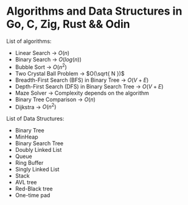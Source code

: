 # Algorithms and Data Structures in Go, C, Zig, Rust && Odin

List of algorithms:
  - Linear Search -> $O(n)$
  - Binary Search -> $O(log(n))$
  - Bubble Sort -> $O(n^2)$
  - Two Crystal Ball Problem -> $O(\sqrt{ N })$
  - Breadth-First Search (BFS) in Binary Tree -> $O(V + E)$
  - Depth-First Search (DFS) in Binary Search Tree -> $O(V + E)$
  - Maze Solver -> Complexity depends on the algorithm
  - Binary Tree Comparison -> $O(n)$
  - Dijkstra -> $O(n^2)$

List of Data Structures:
  - Binary Tree
  - MinHeap
  - Binary Search Tree
  - Doubly Linked List
  - Queue
  - Ring Buffer
  - Singly Linked List
  - Stack
  - AVL tree
  - Red-Black tree
  - One-time pad
